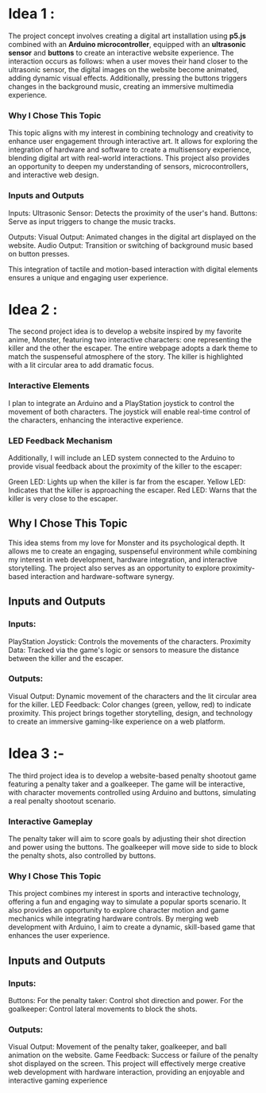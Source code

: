 # Idea 1 : 
The project concept involves creating a digital art installation using **p5.js** combined with an **Arduino microcontroller**, equipped with an **ultrasonic sensor** and **buttons** to create an interactive website experience. The interaction occurs as follows: when a user moves their hand closer to the ultrasonic sensor, the digital images on the website become animated, adding dynamic visual effects. Additionally, pressing the buttons triggers changes in the background music, creating an immersive multimedia experience.

### Why I Chose This Topic
This topic aligns with my interest in combining technology and creativity to enhance user engagement through interactive art. It allows for exploring the integration of hardware and software to create a multisensory experience, blending digital art with real-world interactions. This project also provides an opportunity to deepen my understanding of sensors, microcontrollers, and interactive web design.

### Inputs and Outputs
Inputs:
Ultrasonic Sensor: Detects the proximity of the user's hand.
Buttons: Serve as input triggers to change the music tracks.

Outputs:
Visual Output: Animated changes in the digital art displayed on the website.
Audio Output: Transition or switching of background music based on button presses.

This integration of tactile and motion-based interaction with digital elements ensures a unique and engaging user experience.

# Idea 2 :
The second project idea is to develop a website inspired by my favorite anime, Monster, featuring two interactive characters: one representing the killer and the other the escaper. The entire webpage adopts a dark theme to match the suspenseful atmosphere of the story. The killer is highlighted with a lit circular area to add dramatic focus.

### Interactive Elements
I plan to integrate an Arduino and a PlayStation joystick to control the movement of both characters. The joystick will enable real-time control of the characters, enhancing the interactive experience.

### LED Feedback Mechanism
Additionally, I will include an LED system connected to the Arduino to provide visual feedback about the proximity of the killer to the escaper:

Green LED: Lights up when the killer is far from the escaper.
Yellow LED: Indicates that the killer is approaching the escaper.
Red LED: Warns that the killer is very close to the escaper.

## Why I Chose This Topic
This idea stems from my love for Monster and its psychological depth. It allows me to create an engaging, suspenseful environment while combining my interest in web development, hardware integration, and interactive storytelling. The project also serves as an opportunity to explore proximity-based interaction and hardware-software synergy.

## Inputs and Outputs
### Inputs:
PlayStation Joystick: Controls the movements of the characters.
Proximity Data: Tracked via the game's logic or sensors to measure the distance between the killer and the escaper.

### Outputs:
Visual Output: Dynamic movement of the characters and the lit circular area for the killer.
LED Feedback: Color changes (green, yellow, red) to indicate proximity.
This project brings together storytelling, design, and technology to create an immersive gaming-like experience on a web platform.

# Idea 3 :- 

The third project idea is to develop a website-based penalty shootout game featuring a penalty taker and a goalkeeper. The game will be interactive, with character movements controlled using Arduino and buttons, simulating a real penalty shootout scenario.

### Interactive Gameplay
The penalty taker will aim to score goals by adjusting their shot direction and power using the buttons.
The goalkeeper will move side to side to block the penalty shots, also controlled by buttons.
### Why I Chose This Topic
This project combines my interest in sports and interactive technology, offering a fun and engaging way to simulate a popular sports scenario. It also provides an opportunity to explore character motion and game mechanics while integrating hardware controls. By merging web development with Arduino, I aim to create a dynamic, skill-based game that enhances the user experience.

## Inputs and Outputs
### Inputs:
Buttons:
For the penalty taker: Control shot direction and power.
For the goalkeeper: Control lateral movements to block the shots.

### Outputs:
Visual Output: Movement of the penalty taker, goalkeeper, and ball animation on the website.
Game Feedback: Success or failure of the penalty shot displayed on the screen.
This project will effectively merge creative web development with hardware interaction, providing an enjoyable and interactive gaming experience
